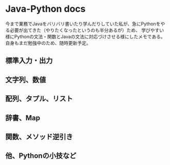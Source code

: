 # Java-Python docs

今まで業務でJavaをバリバリ書いたり学んだりしていた私が、急にPythonをやる必要が出てきた（やりたくなったというのも半分あるが）ため、
学びやすい様にPythonの文法・関数とJavaの文法に対応づけさせる様にしたメモである。
自身もまだ勉強中のため、随時更新予定。


## 標準入力・出力

## 文字列、数値

## 配列、タプル、リスト

## 辞書、Map

## 関数、メソッド逆引き

## 他、Pythonの小技など
